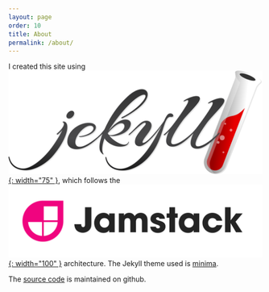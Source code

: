 ```yaml
---
layout: page
order: 10
title: About
permalink: /about/
---
```


I created this site using [![Jekyll](/images/jekyll.svg){: width="75" }](https://jekyllrb.com/), which follows the [![Jamstack](/images/jamstack.png){: width="100" }](https://jamstack.org/) architecture.  The Jekyll theme used is [minima](https://github.com/jekyll/minima).

The [source code](https://github.com/ron2015schmitt/ron2015schmitt.github.io) is maintained on github.
